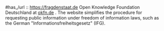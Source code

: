 

#has_/url :: https://fragdenstaat.de 
Open Knowledge Foundation Deutschland at [okfn.de](https://okfn.de/) .
The website simplifies the procedure for requesting public information under freedom of information laws, such as the German "Informationsfreiheitsgesetz" (IFG).
